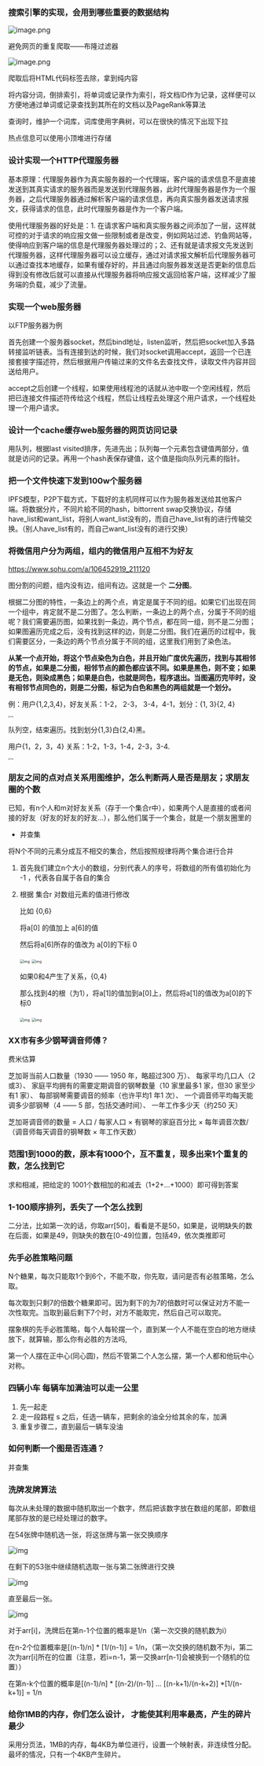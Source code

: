 ### 搜索引擎的实现，会用到哪些重要的数据结构

![image.png](https://ucc.alicdn.com/pic/developer-ecology/5564c53ad4fb4f92a852d998dbc2e4ba.png)

避免网页的重复爬取——布隆过滤器

![image.png](https://ucc.alicdn.com/pic/developer-ecology/e934194a7a684b5d93841adfc7589853.png)

爬取后将HTML代码标签去除，拿到纯内容

将内容分词，倒排索引，将单词或记录作为索引，将文档ID作为记录，这样便可以方便地通过单词或记录查找到其所在的文档以及PageRank等算法

查询时，维护一个词库，词库使用字典树，可以在很快的情况下出现下拉

热点信息可以使用小顶堆进行存储

### 设计实现一个HTTP代理服务器

基本原理：代理服务器作为真实服务器的一个代理端，客户端的请求信息不是直接发送到其真实请求的服务器而是发送到代理服务器，此时代理服务器是作为一个服务器，之后代理服务器通过解析客户端的请求信息，再向真实服务器发送请求报文，获得请求的信息，此时代理服务器是作为一个客户端。

使用代理服务器的好处是：1. 在请求客户端和真实服务器之间添加了一层，这样就可控的对于请求的响应报文做一些限制或者是改变，例如网站过滤、钓鱼网站等，使得响应到客户端的信息是代理服务器处理过的；2、还有就是请求报文先发送到代理服务器，这样代理服务器可以设立缓存，通过对请求报文解析后代理服务器可以通过查找本地缓存，如果有缓存好的，并且通过向服务器发送是否更新的信息后得到没有修改后就可以直接从代理服务器将响应报文返回给客户端，这样减少了服务端的负载，减少了流量。

### 实现一个web服务器

以FTP服务器为例

首先创建一个服务器socket，然后bind地址，listen监听，然后把socket加入多路转接监听链表。当有连接到达的时候，我们对socket调用accept，返回一个已连接套接字描述符，然后根据用户传输过来的文件名去查找文件，读取文件内容并回送给用户。

accept之后创建一个线程，如果使用线程池的话就从池中取一个空闲线程，然后把已连接文件描述符传给这个线程，然后让线程去处理这个用户请求，一个线程处理一个用户请求。

### 设计一个cache缓存web服务器的网页访问记录

用队列，根据last visited排序，先进先出；队列每一个元素包含键值两部分，值就是访问的记录。再用一个hash表保存键值，这个值是指向队列元素的指针。

### 把一个文件快速下发到100w个服务器

IPFS模型，P2P下载方式，下载好的主机同样可以作为服务器发送给其他客户端。将数据分片，不同片給不同的hash，bittorrent swap交换协议，存储have_list和want_list，将别人want_list没有的，而自己have_list有的进行传输交换。（别人have_list有的，而自己want_list没有的进行交换）

### 将微信用户分为两组，组内的微信用户互相不为好友

https://www.sohu.com/a/106452919_211120

图分割的问题，组内没有边，组间有边。这就是一个 **二分图**。

根据二分图的特性，一条边上的两个点，肯定是属于不同的组。如果它们出现在同一个组中，肯定就不是二分图了。怎么判断，一条边上的两个点，分属于不同的组呢？我们需要遍历图，如果找到一条边，两个节点，都在同一组，则不是二分图；如果图遍历完成之后，没有找到这样的边，则是二分图。我们在遍历的过程中，我们需要区分，一条边的两个节点分属于不同的组，这里我们用到了染色法。

**从某一个点开始，将这个节点染色为白色，并且开始广度优先遍历，找到与其相邻的节点，如果是二分图，相邻节点的颜色都应该不同。如果是黑色，则不变；如果是无色，则染成黑色；如果是白色，也就是同色，程序退出。当图遍历完毕时，没有相邻节点同色的，则是二分图，标记为白色和黑色的两组就是一个划分。**

例：用户{1,2,3,4}，好友关系：1-2， 2-3， 3-4，4-1，划分：{1, 3}{2, 4}

<img src="http://n1.itc.cn/img8/wb/recom/2016/07/18/146884159483307448.JPEG" alt="img" style="zoom:25%;" />

队列空，结束遍历。找到划分{1,3}白{2,4}黑。

用户{1，2，3，4} 关系：1-2，1-3，1-4，2-3，3-4.

<img src="http://n1.itc.cn/img8/wb/recom/2016/07/18/146884159499262982.JPEG" alt="img" style="zoom:25%;" />

### 朋友之间的点对点关系用图维护，怎么判断两人是否是朋友；求朋友圈的个数

已知，有n个人和m对好友关系（存于一个集合r中），如果两个人是直接的或者间接的好友（好友的好友的好友...），那么他们属于一个集合，就是一个朋友圈里的

- 并查集

将N个不同的元素分成互不相交的集合，然后按照规律将两个集合进行合并

1. 首先我们建立n个大小的数组，分别代表人的序号，将数组的所有值初始化为 -1 ，代表各自属于各自的集合

2. 根据 集合r 对数组元素的值进行修改

   比如 {0,6}

   将a[0] 的值加上 a[6]的值

   然后将a[6]所存的值改为 a[0]的下标 0

   <img src="https://img-blog.csdn.net/20170306202244192?watermark/2/text/aHR0cDovL2Jsb2cuY3Nkbi5uZXQvcXFfMzE4Mjg1MTU=/font/5a6L5L2T/fontsize/400/fill/I0JBQkFCMA==/dissolve/70/gravity/Center" alt="img" style="zoom: 50%;" />

   <img src="https://img-blog.csdn.net/20170306203217711?watermark/2/text/aHR0cDovL2Jsb2cuY3Nkbi5uZXQvcXFfMzE4Mjg1MTU=/font/5a6L5L2T/fontsize/400/fill/I0JBQkFCMA==/dissolve/70/gravity/Center" alt="img" style="zoom:50%;" />

   如果0和4产生了关系，{0,4}

   那么找到4的根（为1），将a[1]的值加到a[0]上，然后将a[1]的值改为a[0]的下标0

   <img src="https://img-blog.csdn.net/20170306203350787?watermark/2/text/aHR0cDovL2Jsb2cuY3Nkbi5uZXQvcXFfMzE4Mjg1MTU=/font/5a6L5L2T/fontsize/400/fill/I0JBQkFCMA==/dissolve/70/gravity/Center" alt="img" style="zoom:50%;" />

   <img src="https://img-blog.csdn.net/20170306203332693?watermark/2/text/aHR0cDovL2Jsb2cuY3Nkbi5uZXQvcXFfMzE4Mjg1MTU=/font/5a6L5L2T/fontsize/400/fill/I0JBQkFCMA==/dissolve/70/gravity/Center" alt="img" style="zoom:50%;" />

### XX市有多少钢琴调音师傅？

费米估算

芝加哥当前人口数量（1930 —— 1950 年，略超过300 万）、
每家平均几口人（2 或3）、
家庭平均拥有的需要定期调音的钢琴数量（10 家里最多1 家，但30 家至少有1 家）、
每部钢琴需要调音的频率（也许平均1 年1 次）、
一个调音师平均每天能调多少部钢琴（4 —— 5 部，包括交通时间）、
一年工作多少天（约250 天）

芝加哥调音师的数量 = 人口 / 每家人口 × 有钢琴的家庭百分比 × 每年调音次数/ （调音师每天调音的钢琴数 × 年工作天数）

### 范围1到1000的数，原本有1000个，互不重复，现多出来1个重复的数，怎么找到它

求和相减，把给定的 1001个数相加的和减去（1+2+…+1000）即可得到答案

### 1-100顺序排列，丢失了一个怎么找到

二分法，比如第一次的话，你取arr[50]，看看是不是50，如果是，说明缺失的数在后面，如果是49，则缺失的数在[0-49]位置，包括49，依次类推即可

### 先手必胜策略问题

N个糖果，每次只能取1个到6个，不能不取，你先取，请问是否有必胜策略，怎么取。

每次取到只剩7的倍数个糖果即可。因为剩下的为7的倍数时可以保证对方不能一次性取完。当取到最后剩下7个时，对方不能取完，然后自己可以取完。

摆象棋的先手必胜策略，每个人每轮摆一个，直到某一个人不能在空白的地方继续放下，就算输，那么你有必胜的方法吗,

第一个人摆在正中心(同心圆)，然后不管第二个人怎么摆，第一个人都和他玩中心对称。

### 四辆小车 每辆车加满油可以走一公里

1. 先一起走
2. 走一段路程 s 之后，任选一辆车，把剩余的油全分给其余的车，加满
3. 重复步骤二，直到最后一辆车没油

### 如何判断一个图是否连通？

并查集

### 洗牌发牌算法

每次从未处理的数据中随机取出一个数字，然后把该数字放在数组的尾部，即数组尾部存放的是已经处理过的数字。

在54张牌中随机选一张，将这张牌与第一张交换顺序

![img](https://pic2.zhimg.com/80/v2-10187efcf3f496f55f7b5de35b643cdd_720w.jpg)

在剩下的53张中继续随机选取一张与第二张牌进行交换

![img](https://pic2.zhimg.com/80/v2-1053b6815bf7d66e9de0381e963a28c1_720w.jpg)

直至最后一张。

![img](https://pic1.zhimg.com/80/v2-4d8149f2c38053c4cd01263f85845324_720w.png)

对于arr[i]，洗牌后在第n-1个位置的概率是1/n（第一次交换的随机数为i）

在n-2个位置概率是[(n-1)/n] * [1/(n-1)] = 1/n，（第一次交换的随机数不为i，第二次为arr[i]所在的位置（注意，若i=n-1，第一交换arr[n-1]会被换到一个随机的位置））

在第n-k个位置的概率是[(n-1)/n] * [(n-2)/(n-1)] *...* [(n-k+1)/(n-k+2)] *[1/(n-k+1)] = 1/n

### 给你1MB的内存，你们怎么设计， 才能使其利用率最高，产生的碎片最少

采用分页法，1MB的内存，每4KB为单位进行，设置一个映射表，非连续性分配。最坏的情况，只有一个4KB产生碎片。





